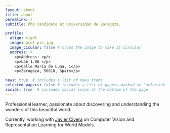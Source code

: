 ```yaml
---
layout: about
title: about
permalink: /
subtitle: PhD candidate at Universidad de Zaragoza.

profile:
  align: right
  image: prof_pic.jpg
  image_cicular: false # crops the image to make it circular
  address: >
    <p>Address: <p/>
    <p>Lab 1.06 </p>
    <p>Calle María de Luna, 1</p>
    <p>Zaragoza, 50018, Spain</p>

news: true  # includes a list of news items
selected_papers: false # includes a list of papers marked as "selected={true}"
social: true  # includes social icons at the bottom of the page
---
```


Professional learner, passionate about discovering and understanding the wonders of this beautiful world. 

Currently, working with <a href="https://scholar.google.com/citations?user=j_sMzokAAAAJ&hl=es&oi=ao">Javier Civera</a> on Computer Vision and Representation Learning for World Models.
